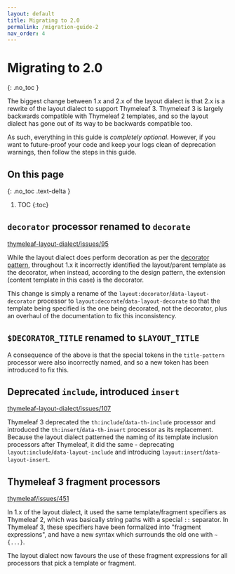```yaml
---
layout: default
title: Migrating to 2.0
permalink: /migration-guide-2
nav_order: 4
---
```


Migrating to 2.0
================
{: .no_toc }

The biggest change between 1.x and 2.x of the layout dialect is that 2.x is a
rewrite of the layout dialect to support Thymeleaf 3.  Thymeleaf 3 is largely
backwards compatible with Thymeleaf 2 templates, and so the layout dialect has
gone out of its way to be backwards compatible too.

As such, everything in this guide is *completely optional*.  However, if you
want to future-proof your code and keep your logs clean of deprecation warnings,
then follow the steps in this guide.


On this page
------------
{: .no_toc .text-delta }

1. TOC
{:toc}


`decorator` processor renamed to `decorate`
-------------------------------------------

[thymeleaf-layout-dialect/issues/95](https://github.com/ultraq/thymeleaf-layout-dialect/issues/95)

While the layout dialect does perform decoration as per the [decorator pattern](https://en.wikipedia.org/wiki/Decorator_pattern),
throughout 1.x it incorrectly identified the layout/parent template as the
decorator, when instead, according to the design pattern, the extension (content
template in this case) is the decorator.

This change is simply a rename of the `layout:decorator`/`data-layout-decorator`
processor to `layout:decorate`/`data-layout-decorate` so that the template being
specified is the one being decorated, not the decorator, plus an overhaul of the
documentation to fix this inconsistency.


`$DECORATOR_TITLE` renamed to `$LAYOUT_TITLE`
---------------------------------------------

A consequence of the above is that the special tokens in the `title-pattern`
processor were also incorrectly named, and so a new token has been introduced to
fix this.


Deprecated `include`, introduced `insert`
-----------------------------------------

[thymeleaf-layout-dialect/issues/107](https://github.com/ultraq/thymeleaf-layout-dialect/issues/107)

Thymeleaf 3 deprecated the `th:include`/`data-th-include` processor and
introduced the `th:insert`/`data-th-insert` processor as its replacement.
Because the layout dialect patterned the naming of its template inclusion
processors after Thymeleaf, it did the same - deprecating `layout:include`/`data-layout-include`
and introducing `layout:insert`/`data-layout-insert`.


Thymeleaf 3 fragment processors
-------------------------------

[thymeleaf/issues/451](https://github.com/thymeleaf/thymeleaf/issues/451)

In 1.x of the layout dialect, it used the same template/fragment specifiers as
Thymeleaf 2, which was basically string paths with a special `::` separator.  In
Thymeleaf 3, these specifiers have been formalized into "fragment expressions",
and have a new syntax which surrounds the old one with `~{...}`.

The layout dialect now favours the use of these fragment expressions for all
processors that pick a template or fragment.

